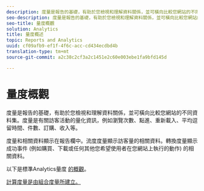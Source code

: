 ```yaml
---
description: 度量是報告的基礎，有助於您檢視和理解資料關係，並可橫向比較您網站的不同資料集。度量是有關訪客活動的量化資訊，例如瀏覽次數、點進、重新載入、平均逗留時間、件數、訂購、收入等。
seo-description: 度量是報告的基礎，有助於您檢視和理解資料關係，並可橫向比較您網站的不同資料集。度量是有關訪客活動的量化資訊，例如瀏覽次數、點進、重新載入、平均逗留時間、件數、訂購、收入等。
seo-title: 量度概觀
solution: Analytics
title: 量度概述
topic: Reports and Analytics
uuid: cf09afb9-ef1f-4f6c-acc-cd434ecdbd4b
translation-type: tm+mt
source-git-commit: a2c38c2cf3a2c1451e2c60e003ebe1fa9bfd145d

---
```



# 量度概觀

度量是報告的基礎，有助於您檢視和理解資料關係，並可橫向比較您網站的不同資料集。度量是有關訪客活動的量化資訊，例如瀏覽次數、點進、重新載入、平均逗留時間、件數、訂購、收入等。

度量和相關資料顯示在報告欄中。流度度量顯示訪客量的相關資料。轉換度量顯示成功事件 (例如購買、下載或任何其他您希望使用者在您網站上執行的動作) 的相關資料。

以下是標準Analytics量度 [的概觀](/help/components/c-variables/c-metrics/metrics-overview.md)。

[計算度量是由組合度量所建立。](https://marketing.adobe.com/resources/help/en_US/analytics/calcmetrics/)
